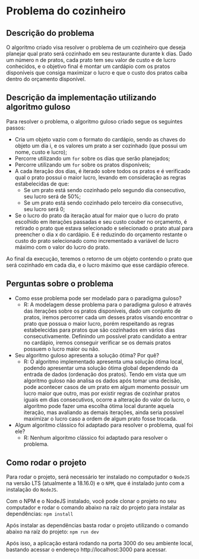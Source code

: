 # Problema do cozinheiro

## Descrição do problema
O algoritmo criado visa resolver o problema de um cozinheiro que deseja planejar
qual prato será cozinhado em seu restaurante durante k dias. Dado um número n de
pratos, cada prato tem seu valor de custo e de lucro conhecidos, e o objetivo
final é montar um cardápio com os pratos disponíveis que consiga maximizar o
lucro e que o custo dos pratos caiba dentro do orçamento disponível.

## Descrição da implementação utilizando algoritmo guloso
Para resolver o problema, o algoritmo guloso criado segue os seguintes passos:
- Cria um objeto vazio com o formato do cardápio, sendo as chaves do objeto um dia i,
e os valores um prato a ser cozinhado (que possui um nome, custo e lucro);
- Percorre utilizando um `for` sobre os dias que serão planejados;
- Percorre utilizando um `for` sobre os pratos disponíveis;
- A cada iteração dos dias, é iterado sobre todos os pratos e é verificado qual o prato
possui o maior lucro, levando em consideração as regras estabelecidas de que:
  - Se um prato está sendo cozinhado pelo segundo dia consecutivo, seu lucro será de 50%;
  - Se um prato está sendo cozinhado pelo terceiro dia consecutivo, seu lucro será 0;
- Se o lucro do prato da iteração atual for maior que o lucro do prato escolhido
em iterações passadas e seu custo couber no orçamento, é retirado o prato que estava selecionado e
selecionado o prato atual para preencher o dia x do cardápio. E é reduzindo do orçamento restante
o custo do prato selecionado como incrementado a variável de lucro máximo com o valor do lucro do prato.

Ao final da execução, teremos o retorno de um objeto contendo o prato que será cozinhado
em cada dia, e o lucro máximo que esse cardápio oferece.

## Perguntas sobre o problema
- Como esse problema pode ser modelado para o paradigma guloso?
  - R: A modelagem desse problema para o paradigma guloso é através das iterações sobre os pratos
disponíveis, dado um conjunto de pratos, iremos percorrer cada um desses pratos visando encontrar
o prato que possua o maior lucro, porém respeitando as regras estabelecidas para pratos que são
cozinhados em vários dias consecutivamente. Definindo um possível prato candidato a entrar no cardápio,
iremos conseguir verificar se os demais pratos possuem o lucro maior ou não.
- Seu algoritmo guloso apresenta a solução ótima? Por quê?
  - R: O algoritmo implementado apresenta uma solução ótima local, podendo apresentar uma solução ótima
global dependendo da entrada de dados (ordenação dos pratos). Tendo em vista que um algoritmo guloso
não analisa os dados após tomar uma decisão, pode acontecer casos de um prato em algum momento possuir
um lucro maior que outro, mas por existir regras de cozinhar pratos iguais em dias consecutivos, ocorre
a alteração do valor do lucro, o algoritmo pode fazer uma escolha ótima local durante aquela iteração, mas avaliando as demais iterações, ainda seria possível maximizar o lucro caso a ordem de algum
prato fosse trocada.
- Algum algoritmo clássico foi adaptado para resolver o problema, qual foi ele?
  - R: Nenhum algoritmo clássico foi adaptado para resolver o problema.

## Como rodar o projeto
Para rodar o projeto, será necessário ter instalado no computador o `NodeJS` na versão LTS (atualmente a 18.16.0) e o `NPM`, que é instalado junto com a instalação do `NodeJS`.

Com o NPM e o NodeJS instalado, você pode clonar o projeto no seu computador e rodar o comando abaixo na raíz do projeto para instalar as dependências:
`npm install`

Após instalar as dependências basta rodar o projeto utilizando o comando abaixo na raíz do projeto:
`npm run dev`

Após isso, a aplicação estará rodando na porta 3000 do seu ambiente local, bastando acessar o endereço http://localhost:3000 para acessar.
